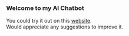 ### Welcome to my AI Chatbot
You could try it out on this [website](https://dokki.glitch.me).<br />
Would appreciate any suggestions to improve it.<br />
